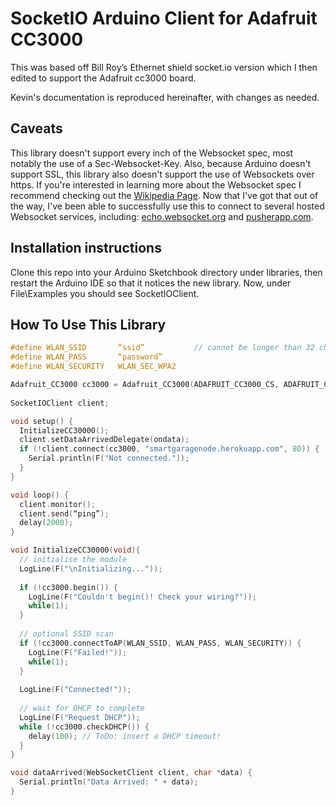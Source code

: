# SocketIO Arduino Client for Adafruit CC3000

This was based off Bill Roy’s Ethernet shield socket.io version which I then edited to support the Adafruit cc3000 board.

Kevin's documentation is reproduced hereinafter, with changes as needed.


## Caveats

This library doesn't support every inch of the Websocket spec, most notably the use of a Sec-Websocket-Key.  Also, because Arduino doesn't support SSL, this library also doesn't support the use of Websockets over https.  If you're interested in learning more about the Websocket spec I recommend checking out the [Wikipedia Page](http://en.wikipedia.org/wiki/WebSocket).  Now that I've got that out of the way, I've been able to successfully use this to connect to several hosted Websocket services, including: [echo.websocket.org](http://websocket.org/echo.html) and [pusherapp.com](http://pusherapp.com).

## Installation instructions

Clone this repo into your Arduino Sketchbook directory under libraries, then restart the Arduino IDE so that it notices the new library.  Now, under File\Examples you should see SocketIOClient.  

## How To Use This Library

```c
#define WLAN_SSID       “ssid”           // cannot be longer than 32 characters!
#define WLAN_PASS       “password”
#define WLAN_SECURITY   WLAN_SEC_WPA2

Adafruit_CC3000 cc3000 = Adafruit_CC3000(ADAFRUIT_CC3000_CS, ADAFRUIT_CC3000_IRQ, ADAFRUIT_CC3000_VBAT, SPI_CLOCK_DIV2); // you can change this clock speed
 
SocketIOClient client;

void setup() {
  InitializeCC30000();
  client.setDataArrivedDelegate(ondata);
  if (!client.connect(cc3000, "smartgaragenode.herokuapp.com", 80)) {
    Serial.println(F("Not connected."));
  }
}

void loop() {
  client.monitor();
  client.send(“ping”);
  delay(2000);
}

void InitializeCC30000(void){
  // initialise the module
  LogLine(F("\nInitializing..."));
    
  if (!cc3000.begin()) {
    LogLine(F("Couldn't begin()! Check your wiring?"));
    while(1);
  }
    
  // optional SSID scan
  if (!cc3000.connectToAP(WLAN_SSID, WLAN_PASS, WLAN_SECURITY)) {
    LogLine(F("Failed!"));
    while(1);
  }
    
  LogLine(F("Connected!"));
  
  // wait for DHCP to complete
  LogLine(F("Request DHCP"));
  while (!cc3000.checkDHCP()) {
    delay(100); // ToDo: insert a DHCP timeout!
  }  
}

void dataArrived(WebSocketClient client, char *data) {
  Serial.println("Data Arrived: " + data);
}
```
